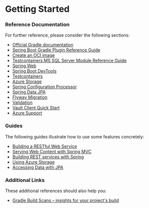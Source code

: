 # Getting Started

### Reference Documentation

For further reference, please consider the following sections:

* [Official Gradle documentation](https://docs.gradle.org)
* [Spring Boot Gradle Plugin Reference Guide](https://docs.spring.io/spring-boot/docs/2.4.5/gradle-plugin/reference/html/)
* [Create an OCI image](https://docs.spring.io/spring-boot/docs/2.4.5/gradle-plugin/reference/html/#build-image)
* [Testcontainers MS SQL Server Module Reference Guide](https://www.testcontainers.org/modules/databases/mssqlserver/)
* [Spring Web](https://docs.spring.io/spring-boot/docs/2.4.5/reference/htmlsingle/#boot-features-developing-web-applications)
* [Spring Boot DevTools](https://docs.spring.io/spring-boot/docs/2.4.5/reference/htmlsingle/#using-boot-devtools)
* [Testcontainers](https://www.testcontainers.org/)
* [Azure Storage](https://github.com/Microsoft/azure-spring-boot/tree/master/azure-spring-boot-starters/azure-storage-spring-boot-starter)
* [Spring Configuration Processor](https://docs.spring.io/spring-boot/docs/2.4.5/reference/htmlsingle/#configuration-metadata-annotation-processor)
* [Spring Data JPA](https://docs.spring.io/spring-boot/docs/2.4.5/reference/htmlsingle/#boot-features-jpa-and-spring-data)
* [Flyway Migration](https://docs.spring.io/spring-boot/docs/2.4.5/reference/htmlsingle/#howto-execute-flyway-database-migrations-on-startup)
* [Validation](https://docs.spring.io/spring-boot/docs/2.4.5/reference/htmlsingle/#boot-features-validation)
* [Vault Client Quick Start](https://docs.spring.io/spring-cloud-vault/docs/current/reference/html/#client-side-usage)
* [Azure Support](https://github.com/Microsoft/azure-spring-boot/tree/master/azure-spring-boot)

### Guides

The following guides illustrate how to use some features concretely:

* [Building a RESTful Web Service](https://spring.io/guides/gs/rest-service/)
* [Serving Web Content with Spring MVC](https://spring.io/guides/gs/serving-web-content/)
* [Building REST services with Spring](https://spring.io/guides/tutorials/bookmarks/)
* [Using Azure Storage](https://github.com/Microsoft/azure-spring-boot/tree/master/azure-spring-boot-samples/azure-storage-spring-boot-sample)
* [Accessing Data with JPA](https://spring.io/guides/gs/accessing-data-jpa/)

### Additional Links

These additional references should also help you:

* [Gradle Build Scans – insights for your project's build](https://scans.gradle.com#gradle)

